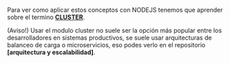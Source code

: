 
Para ver como aplicar estos conceptos con NODEJS tenemos que aprender sobre el termino **[CLUSTER]**.

(Aviso!) Usar el modulo cluster no suele ser la opción más popular entre los desarrolladores en sistemas productivos, se suele usar arquitecturas de balanceo de carga o microservicios, eso podes verlo en el repositorio **[arquitectura y escalabilidad]**.

[CLUSTER]:https://github.com/damiancipolat/NodeJS-Concurrencia-Paralelismo/tree/master/cluster
